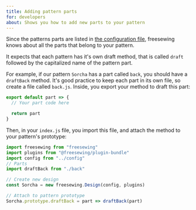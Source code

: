 ```yaml
---
title: Adding pattern parts
for: developers
about: Shows you how to add new parts to your pattern
---
```


Since the patterns parts are listed 
in [the configuration file](/reference/config/), freesewing knows about
all the parts that belong to your pattern.

It expects that each pattern has it's own draft method, that is called `draft`
followed by the capitalized name of the pattern part.

For example, if our pattern `Sorcha` has a part called `back`, you should
have a `draftBack` method. It's good practice to keep each part in its own
file, so create a file called `back.js`. Inside, you export your method
to draft this part:

```js
export default part => {
  // Your part code here

  return part
}
```

Then, in your `index.js` file, you import this file, and attach the
method to your pattern's prototype:

```js
import freesewing from "freesewing"
import plugins from "@freesewing/plugin-bundle"
import config from "../config"
// Parts
import draftBack from "./back"

// Create new design
const Sorcha = new freesewing.Design(config, plugins)

// Attach to pattern prototype
Sorcha.prototype.draftBack = part => draftBack(part)
```

